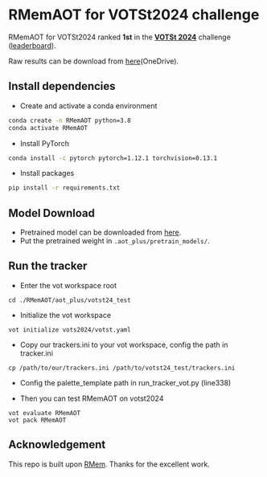 # RMemAOT for VOTSt2024 challenge

RMemAOT for VOTSt2024 ranked **1st** in the [**VOTSt 2024**](https://votchallenge.net/vots2024/) challenge ([leaderboard](https://eu.aihub.ml/competitions/254#results)).

Raw results can be download from [here](https://1drv.ms/u/c/72bf835b6b16ea56/EbkCCUCYR5dJl5qIKKSG4eoBXuwy-gISkHZnXYZuuRnLVA?e=lPcqgs)(OneDrive).

## Install dependencies
* Create and activate a conda environment 
```bash
conda create -n RMemAOT python=3.8
conda activate RMemAOT
```  
* Install PyTorch
```bash
conda install -c pytorch pytorch=1.12.1 torchvision=0.13.1
```  

* Install packages
```bash
pip install -r requirements.txt
```  

## Model Download
- Pretrained model can be downloaded from [here](https://github.com/yoxu515/aot-benchmark/blob/main/MODEL_ZOO.md).
- Put the pretrained weight in `.aot_plus/pretrain_models/`.

## Run the tracker
* Enter the vot workspace root
```
cd ./RMemAOT/aot_plus/votst24_test
```  
* Initialize the vot workspace
```
vot initialize vots2024/votst.yaml
```
* Copy our trackers.ini to your vot workspace, config the path in tracker.ini 
```
cp /path/to/our/trackers.ini /path/to/votst24_test/trackers.ini
```
* Config the palette_template path in run_tracker_vot.py (line338)

* Then you can test RMemAOT on votst2024 
```
vot evaluate RMemAOT
vot pack RMemAOT
```

## Acknowledgement
This repo is built upon [RMem](https://github.com/Restricted-Memory/RMem).
Thanks for the excellent work.

